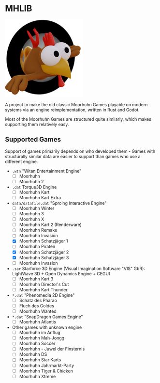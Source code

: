 # MHLIB

![](godot/icon.png)

A project to make the old classic Moorhuhn Games playable
on modern systems via an engine reimplementation, written
in Rust and Godot.

Most of the Moorhuhn Games are structured quite similarly,
which makes supporting them relatively easy.

## Supported Games

Support of games primarily depends on who developed them - Games with structurally similar data are easier to support than games who use a different engine.

* `.wtn` "Witan Entertainment Engine"
	* [ ] Moorhuhn
	* [ ] Moorhuhn 2
* `.dat` Torque3D Engine
	* [ ] Moorhuhn Kart
	* [ ] Moorhuhn Kart Extra
* `data/datafile.dat` "Sproing Interactive Engine"
	* [ ] Moorhuhn Winter
	* [ ] Moorhuhn 3
	* [ ] Moorhuhn X
	* [ ] Moorhuhn Kart 2 (Renderware)
	* [ ] Moorhuhn Remake
	* [ ] Moorhuhn Invasion
	* [x] Moorhuhn Schatzjäger 1
	* [ ] Moorhuhn Piraten
	* [x] Moorhuhn Schatzjäger 2
	* [x] Moorhuhn Schatzjäger 3
	* [ ] Moorhuhn Invasion
* `.sar` Starforce 3D Engine (Visual Imagination Software "VIS" GbR): LightWave 3D + Open Dynamics Engine + CEGUI
	* [ ] Moorhuhn Kart 3
	* [ ] Moorhuhn Director's Cut
	* [ ] Moorhuhn Kart Thunder
* `*.dat` "Phenomedia 2D Engine"
	* [ ] Schatz des Pharao
	* [ ] Fluch des Goldes
	* [ ] Moorhuhn Wanted
* `*.dat` "SnapDragon Games Engine"
	* [ ] Moorhuhn Atlantis
* Other games with unknown engine
	* [ ] Moorhuhn im Anflug
	* [ ] Moorhuhn Mah-Jongg
	* [ ] Moorhuhn Soccer
	* [ ] Moorhuhn - Juwel der Finsternis
	* [ ] Moorhuhn DS
	* [ ] Moorhuhn Star Karts
	* [ ] Moorhuhn Jahrmarkt-Party
	* [ ] Moorhuhn Tiger & Chicken
	* [ ] Moorhuhn Xtreme
